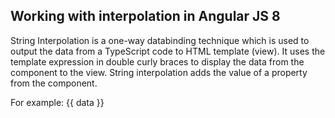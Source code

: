 ## Working with interpolation in Angular JS 8 ## 
String Interpolation is a one-way databinding technique which is used to output the data from a TypeScript code to HTML template (view). It uses the template expression in double curly braces to display the data from the component to the view. String interpolation adds the value of a property from the component.

For example:
{{ data }}
